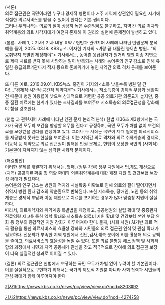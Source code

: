 
(서론)  
의료 접근권은 국민이라면 누구나 경제적 형편이나 거주 지역에 상관없이 필요한 시기에 적절한 의료서비스를 받을 수 있어야 한다는 기본 권리이다.   
그러나 우리나라는 의료의 질이 상당히 높은 수준임에도 불구하고, 지역 간 의료 격차와 취약계층의 의료 사각지대가 여전히 존재해 이 권리의 실현에 문제점이 발생하고 있다.  

(본론- 사례 1, 2 기사)    기사 내용 요약  /  헌법과 관련지어 사례에 나타난 인권문제 분석
예를 들어, 2025. 03.18. KBS뉴스. 이자현 기자의   <벼랑 끝 내몰린 농어촌 병원…“의료취약지 특별법 제정해야”>  기사에서는, 농어촌 응급환자가 원거리 병원 이송 지연으로 제때 치료를 받지 못해 사망하는 일이 반복되는 사례와 농어촌의 인구 감소로 인해 유일한 응급의료기관마저 적자 등으로 존폐위기에 놓인 지역간 의료 격차 문제를 보여준다.

또 다른 예로, 2019.09.01. KBS뉴스. 홍진아 기자의  <소득 낮을수록 병원 덜 간다!…“경제적·시간적·공간적 제약때문”> 기사에서는, 저소득층이 경제적 부담과 생활여건 때문에 병원 이용률이 낮으며 상대적으로 저렴한 공공 의료기관 의존도가 높지만, 중증 질환 치료에는 한계가 있다는 조사결과를 보여주며 저소득층의 의료접근성을 강화해야 함을 강조한다.    
 
(헌법 과 관련지어 사례에 나타난 인권 문제 논리적 분석)
헌법 제36조 제3항에서는 국가가 국민 모두의 보건을 향상할 의무를 진다고 규정하며, 국민 모두가 차별 없이 보건의료를 보장받을 권리를 인정하고 있다.
그러나 두 사례는 국민이 제때 필요한 의료서비스를 제공받지 못하는 현실을 보여준다. 
이는 지역간 의료 격차와 의료 취약계층의 경제적, 이동적 등 제약으로 의료 접근권이 침해된 인권 문제로,  헌법이 보장한 국민의 (사회적)기본권이 지켜지지 않는 심각한 사회적 문제이다. 

(해결방안)  
이러한 문제를 해결하기 위해서는, 
첫째, (정부 차원)   정부 차원에서 법,제도 개선으로 (지역) 공공의료 확충 및 역할 확대와 의료취약계층에 대한 재정 지원 및 건강보험 보장성 확대가 필요하다.  
농어촌의 인구 감소는 병원의 적자와 시설확충 미확보로 인해 의료의 질이 떨어지면서 취약지 병원 환자 감소의 악순환으로 반복된다.     또한 저소득층, 장애인, 노인 등의 취약계층은 경제적 부담과 이동 제한으로 치료를 포기하는 경우가 많아 맞춤형 지원이 절실하다.   
따라서, 의료취약지와 취약계층 특별법을 제정하고, 공공병원의 설립 확대 및 중증환자 진료역량 제고를 통한 역할 확대와 저소득층 의료비 지원 확대 및 건강보험 본인 부담 완화 등 정부의 종합적인 지원 강화가 이루어져야 한다. 
둘째, (사회 차원)   AI기반 의료 적극 활용을 통한 의료서비스의 효율성 강화와 시민들의 의료 접근권 인식 및 관심 확대가 필요하다. 
전문의가 부족한 지역 병원에서 진단,검사,예측 분야에 AI를 활용해 의료 공백을 줄이고, 의료서비스의 효율성을 높일 수 있다. 또한 의료 불평등 해소 정책 및 사회적 합의 과정에서 시민과 지역 공동체가 관심을 갖고 적극적으로 참여해 의료 접근권 보장이 더욱 실질적인 성과로 이어질 수 있다.

(결론)
의료 접근권은 헌법에서 보장하는 국민 모두가 차별 없이 누려야 할 기본권이다.       이를 실질적으로 구현하기 위해서는 국가의 제도적 지원뿐 아니라 사회 협력과 시민들의 관심 확대가 함께 이루어져야 한다.

[기사1](https://news.kbs.co.kr/news/pc/view/view.do?ncd=8203092)https://news.kbs.co.kr/news/pc/view/view.do?ncd=8203092

[기사2](https://news.kbs.co.kr/news/pc/view/view.do?ncd=4274258)https://news.kbs.co.kr/news/pc/view/view.do?ncd=4274258
